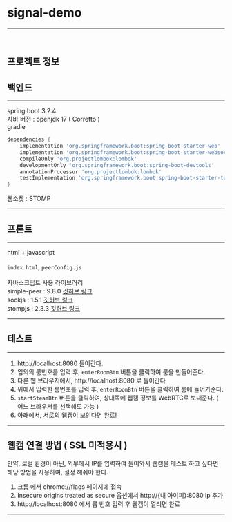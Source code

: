 signal-demo
===============
***
<br>

프로젝트 정보
--------
백엔드
----
***
spring boot 3.2.4 <br>
자바 버전 : openjdk 17 ( Corretto ) <br>
gradle
```groovy
dependencies {
    implementation 'org.springframework.boot:spring-boot-starter-web'
    implementation 'org.springframework.boot:spring-boot-starter-websocket' // 시그널링 서버 구축을 위한 websocket
    compileOnly 'org.projectlombok:lombok'
    developmentOnly 'org.springframework.boot:spring-boot-devtools'
    annotationProcessor 'org.projectlombok:lombok'
    testImplementation 'org.springframework.boot:spring-boot-starter-test'
}
```
웹소켓 : STOMP

***
프론트
---
***
html + javascript
<br>
<br>
`index.html`, `peerConfig.js`
<br>
<br>
자바스크립트 사용 라이브러리
<br>
simple-peer :  9.8.0 [깃허브 링크](https://github.com/feross/simple-peer)<br>
sockjs : 1.5.1 [깃허브 링크](https://github.com/sockjs/sockjs-client)<br>
stompjs : 2.3.3 [깃허브 링크](https://github.com/stomp-js/stompjs)
***

테스트
---
***
1. http://localhost:8080 들어간다.
2. 임의의 룸번호를 입력 후, `enterRoomBtn` 버튼을 클릭하여 룸을 만들어준다.
3. 다른 웹 브라우저에서, http://localhost:8080 로 들어간다
4. 위에서 입력한 룸번호를 입력 후, `enterRoomBtn` 버튼을 클릭하여 룸에 들어가준다.
5. `startSteamBtn` 버튼을 클릭하여, 상대쪽에 웹캠 정보를 WebRTC로 보내준다. ( 어느 브라우저를 선택해도 가능 )
7. 아래에서, 서로의 웹캠이 보인다면 완료!
***

웹캠 연결 방법 ( SSL 미적용시 )
---
만약, 로컬 환경이 아닌, 외부에서 IP를 입력하여 들어와서 웹캠을 테스트 하고 싶다면 해당 방법을 사용하여, 설정 해줘야 한다.
1. 크롬 에서 chrome://flags 페이지에 접속
2. Insecure origins treated as secure 옵션에서 http://{내 아이피}:8080 ip 추가
3. http://localhost:8080 에서 룸 번호 입력 후 웹캠이 열리면 완료
***